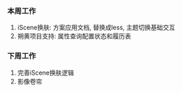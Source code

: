 ### 本周工作

1. iScene换肤: 方案应用文档, 替换成less, 主题切换基础交互
2. 朔黄项目支持: 属性查询配置状态和履历表



### 下周工作

1. 完善iScene换肤逻辑
2. 影像卷帘